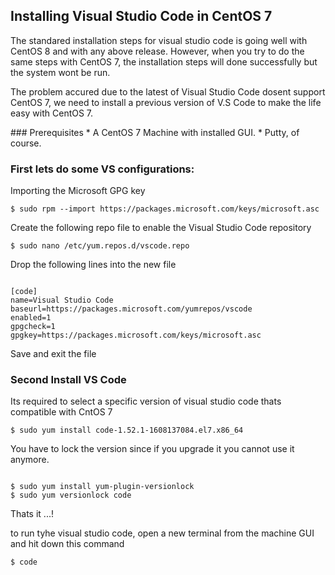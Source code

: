 ## Installing Visual Studio Code in CentOS 7

<p>The standared installation steps for visual studio code is going well with CentOS 8 and with any above release. However, when you try to do the same steps with CentOS 7, the installation steps will done successfully but the system wont be run.</p>
<p>The problem accured due to the latest of Visual Studio Code dosent support CentOS 7, we need to install a previous version of V.S Code to make the life easy with CentOS 7.</p>
### Prerequisites
* A CentOS 7 Machine with installed GUI.
* Putty, of course.

### First lets do some VS configurations:

Importing the Microsoft GPG key
<pre><code>$ sudo rpm --import https://packages.microsoft.com/keys/microsoft.asc</code></pre>

Create the following repo file to enable the Visual Studio Code repository
<pre><code>$ sudo nano /etc/yum.repos.d/vscode.repo</code></pre>

Drop the following lines into the new file
<pre><code>
[code]
name=Visual Studio Code
baseurl=https://packages.microsoft.com/yumrepos/vscode
enabled=1
gpgcheck=1
gpgkey=https://packages.microsoft.com/keys/microsoft.asc
</code></pre>
Save and exit the file

### Second Install VS Code
Its required to select a specific version of visual studio code thats compatible with CntOS 7 
<pre><code>$ sudo yum install code-1.52.1-1608137084.el7.x86_64 </code></pre>

You have to lock the version since if you upgrade it you cannot use it anymore.
<pre><code>
$ sudo yum install yum-plugin-versionlock
$ sudo yum versionlock code
</code></pre>

<p>Thats it ...!</p>
to run tyhe visual studio code, open a new terminal from the machine GUI and hit down this command
<pre><code>$ code </code></pre>
